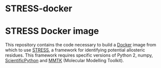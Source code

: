 # STRESS-docker
# STRESS Docker image

This repository contains the code necessary to build a [Docker](https://www.docker.com/) image from which to use [STRESS](https://github.com/gersteinlab/STRESS), a framework for identifying potential allosteric residues. This framework requires specific versions of Python 2, numpy, [ScientificPython](https://github.com/khinsen/ScientificPython) and [MMTK](https://github.com/khinsen/MMTK) (Molecular Modelling Toolkit). 

